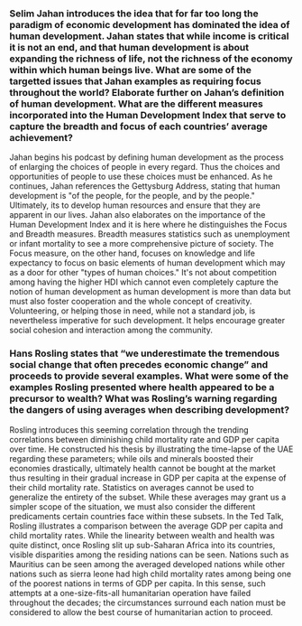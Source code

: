 ### Selim Jahan introduces the idea that for far too long the paradigm of economic development has dominated the idea of human development. Jahan states that while income is critical it is not an end, and that human development is about expanding the richness of life, not the richness of the economy within which human beings live. What are some of the targetted issues that Jahan examples as requiring focus throughout the world? Elaborate further on Jahan’s definition of human development. What are the different measures incorporated into the Human Development Index that serve to capture the breadth and focus of each countries’ average achievement?

Jahan begins his podcast by defining human development as the process of enlarging the choices of people in every regard. Thus the choices and opportunities of people to use these choices must be enhanced. As he continues, Jahan references the Gettysburg Address, stating that human development is "of the people, for the people, and by the people." Ultimately, its to develop human resources and ensure that they are apparent in our lives. Jahan also elaborates on the importance of the Human Development Index and it is here where he distinguishes the Focus and Breadth measures. Breadth measures statistics such as unemployment or infant mortality to see a more comprehensive picture of society. The Focus measure, on the other hand, focuses on knowledge and life expectancy to focus on basic elements of human development which may as a door for other "types of human choices." It's not about competition among having the higher HDI which cannot even completely capture the notion of human development as human development is more than data but must also foster cooperation and the whole concept of creativity. Volunteering, or helping those in need, while not a standard job, is nevertheless imperative for such development. It helps encourage greater social cohesion and interaction among the community. 



### Hans Rosling states that “we underestimate the tremendous social change that often precedes economic change” and proceeds to provide several examples. What were some of the examples Rosling presented where health appeared to be a precursor to wealth? What was Rosling’s warning regarding the dangers of using averages when describing development?

Rosling introduces this seeming correlation through the trending correlations between diminishing child mortality rate and GDP per capita over time. He constructed his thesis by illustrating the time-lapse of the UAE regarding these parameters; while oils and minerals boosted their economies drastically, ultimately health cannot be bought at the market thus resulting in their gradual increase in GDP per capita at the expense of their child mortality rate. 
Statistics on averages cannot be used to generalize the entirety of the subset. While these averages may grant us a simpler scope of the situation, we must also consider the different predicaments certain countries face within these subsets. In the Ted Talk, Rosling illustrates a comparison between the average GDP per capita and child mortality rates. While the linearity between wealth and health was quite distinct, once Rosling slit up sub-Saharan Africa into its countries, visible disparities among the residing nations can be seen. Nations such as Mauritius can be seen among the averaged developed nations while other nations such as sierra leone had high child mortality rates among being one of the poorest nations in terms of GDP per capita. In this sense, such attempts at a one-size-fits-all humanitarian operation have failed throughout the decades; the circumstances surround each nation must be considered to allow the best course of humanitarian action to proceed. 
